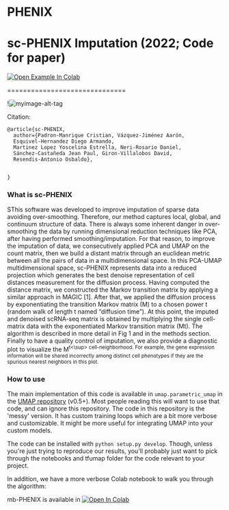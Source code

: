 # PHENIX
# sc-PHENIX Imputation  (2022; Code for paper)


[![Open Example In Colab](https://colab.research.google.com/assets/colab-badge.svg)](https://colab.research.google.com/drive/1lpdCy7HkC5TRI9LfUtIHBBW8oRO86Nvi?usp=sharing)


==============================

!![myimage-alt-tag](https://github.com/resendislab/sc-PHENIX/blob/main/Screen%20Shot%202022-06-13%20at%2015.03.13.png)


Citation: 

```
@article{sc-PHENIX,
  author={Padron-Manrique Cristian, Vázquez-Jiménez Aarón, 
  Esquivel-Hernandez Diego Armando,
  Martinez Lopez Yoscelina Estrella, Neri-Rosario Daniel, 
  Sánchez-Castañeda Jean Paul, Giron-Villalobos David,  
  Resendis-Antonio Osbaldo},
  
  
}

```
### What is sc-PHENIX

SThis software was developed to improve imputation of sparse data avoiding over-smoothing. Therefore, our method captures local, global, and continuum structure of data. There is always some inherent danger in over-smoothing the data by running dimensional reduction techniques like PCA, after having performed smoothing/imputation. For that reason, to improve the imputation of data, we consecutively applied PCA and UMAP on the count matrix, then we build a distant matrix through an euclidean metric between all the pairs of data in a multidimensional space. In this PCA-UMAP multidimensional space, sc-PHENIX represents data into a reduced projection which generates the best denoise representation of cell distances measurement for the diffusion process. Having computed the distance matrix, we constructed the Markov transition matrix by applying a similar approach in MAGIC [1]. After that, we applied the diffusion process by exponentiating the transition Markov matrix (M) to a chosen power t (random walk of length t named “diffusion time”). At this point, the imputed and denoised scRNA-seq matrix is obtained by multiplying the single cell-matrix data with the exponentiated Markov transition matrix (Mt). The algorithm is described in more detail in Fig 1 and in the methods section. Finally to have a quality control of imputation, we also provide a diagnostic plot to visualize the M<sup>t<\sup> cell-neighborhood. For example, the gene expression information will be shared incorrectly among distinct cell phenotypes if they are the spurious nearest neighbors in this plot. 


### How to use

The main implementation of this code is available in `umap.parametric_umap` in the [UMAP repository](https://github.com/lmcinnes/umap) (v0.5+). Most people reading this will want to use that code, and can ignore this repository. 
The code in this repository is the 'messy' version. It has custom training loops which are a bit more verbose and customizable. It might be more useful for integrating UMAP into your custom models. 

The code can be installed with `python setup.py develop`. Though, unless you're just trying to reproduce our results, you'll probably just want to pick through the notebooks and tfumap folder for the code relevant to your project. 

In addition, we have a more verbose Colab notebook to walk you through the algorithm:

mb-PHENIX is available in [![Open In Colab](https://colab.research.google.com/assets/colab-badge.svg)](https://colab.research.google.com/drive/1lpdCy7HkC5TRI9LfUtIHBBW8oRO86Nvi?usp=sharing)
